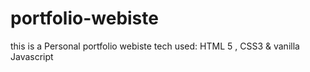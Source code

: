 # portfolio-webiste
this is a Personal portfolio webiste tech used:  HTML 5 ,  CSS3 & vanilla Javascript
